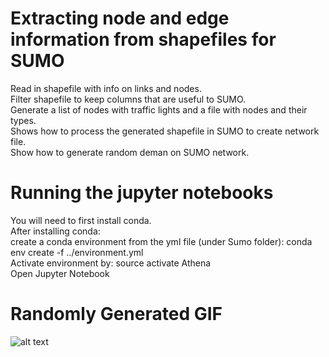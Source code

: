 # Extracting node and edge information from shapefiles for SUMO
Read in shapefile with info on links and nodes.\
Filter shapefile to keep columns that are useful to SUMO.\
Generate a list of nodes with traffic lights and a file with nodes and their types.\
Shows how to process the generated shapefile in SUMO to create network file.\
Show how to generate random deman on SUMO network.

# Running the jupyter notebooks
You will need to first install conda. \
After installing conda:\
create a conda environment from the yml file (under Sumo folder): conda env create -f ../environment.yml\
Activate environment by: source activate Athena\
Open Jupyter Notebook

# Randomly Generated GIF

![alt text](https://github.com/NREL/ATHENA-siem-sumo/tree/master/Sumo/Network_Preprocessing/Data/Bounded_Net/DFW_random.gif "SUMO Simulation DFW")
